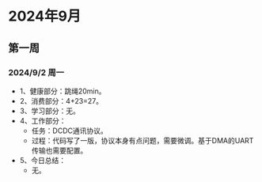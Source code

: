 # 2024年9月

## 第一周

### 2024/9/2 周一
- 1、健康部分：跳绳20min。
- 2、消费部分：4+23=27。
- 3、学习部分：无。
- 4、工作部分：
  - 任务：DCDC通讯协议。
  - 过程：代码写了一版，协议本身有点问题，需要微调。基于DMA的UART传输也需要配置。
- 5、今日总结：
  - 无。